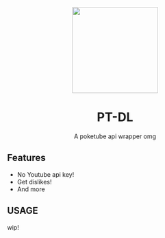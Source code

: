  
<div align="center">
  <img height="200" src="https://poketube.fun/css/yt-ukraine.svg">
  <h1> PT-DL </h1>
A poketube api wrapper omg
  <br>
</div>
 
## Features

- No Youtube api key!
- Get dislikes!
- And more

## USAGE
wip!
